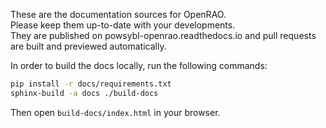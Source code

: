 These are the documentation sources for OpenRAO.  
Please keep them up-to-date with your developments.  
They are published on powsybl-openrao.readthedocs.io and pull requests are built and previewed automatically.  

In order to build the docs locally, run the following commands:  
~~~bash
pip install -r docs/requirements.txt
sphinx-build -a docs ./build-docs
~~~
Then open `build-docs/index.html` in your browser.